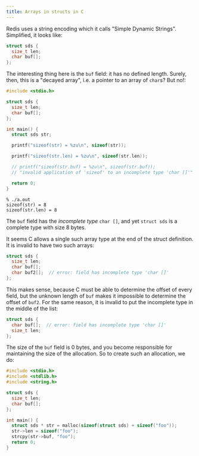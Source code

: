```yaml
---
title: Arrays in structs in C
---
```


Redis uses a string encoding which it calls "Simple Dynamic Strings". Simplified, it looks like:

```c
struct sds {
  size_t len;
  char buf[];
};
```

The interesting thing here is the `buf` field: it has no defined length. Surely, then, this is a "decayed array", i.e. a pointer to an array of `char`s? But no!:

```c
#include <stdio.h>

struct sds {
  size_t len;
  char buf[];
};

int main() {
  struct sds str;

  printf("sizeof(str) = %zu\n", sizeof(str));

  printf("sizeof(str.len) = %zu\n", sizeof(str.len));

  // printf("sizeof(str.buf) = %zu\n", sizeof(str.buf));
  // "invalid application of 'sizeof' to an incomplete type 'char []'"

  return 0;
}
```

```
% ./a.out
sizeof(str) = 8
sizeof(str.len) = 8
```

The `buf` field has the _incomplete type_ `char []`, and yet `struct sds` is a complete type with size 8 bytes.

It seems C allows a single such array type at the end of the struct definition. It is invalid to have two such arrays:

```c
struct sds {
  size_t len;
  char buf[];
  char buf2[];  // error: field has incomplete type 'char []'
};
```

This makes sense, because C must be able to determine the offset of every field, but the unknown length of `buf` makes it impossible to determine the offset of `buf2`. For the same reason, it is invalid to put the incomplete type in the middle of the list:

```c
struct sds {
  char buf[];  // error: field has incomplete type 'char []'
  size_t len;
};
```

The size of the `buf` field is 0 bytes, and you become responsible for maintaining the size of the allocation. So to create such an allocation, we do:

```c
#include <stdio.h>
#include <stdlib.h>
#include <string.h>

struct sds {
  size_t len;
  char buf[];
};

int main() {
  struct sds * str = malloc(sizeof(struct sds) + sizeof("foo"));
  str->len = sizeof("foo");
  strcpy(str->buf, "foo");
  return 0;
}
```

